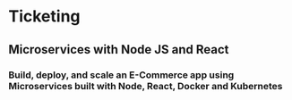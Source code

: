 # Ticketing

## Microservices with Node JS and React

### Build, deploy, and scale an E-Commerce app using Microservices built with Node, React, Docker and Kubernetes
